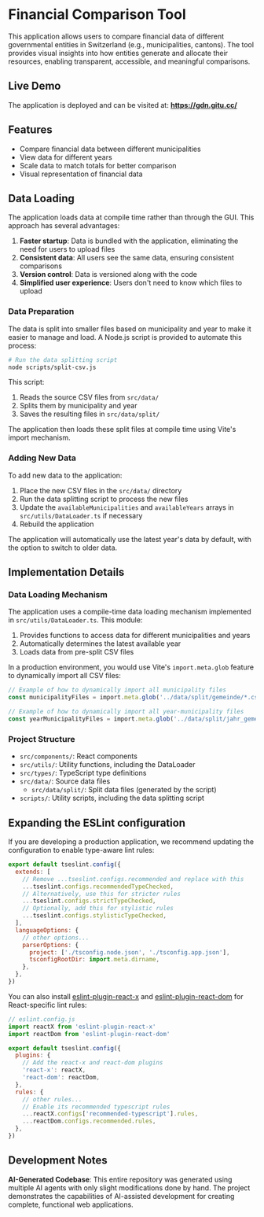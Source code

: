 # Financial Comparison Tool

This application allows users to compare financial data of different governmental entities in Switzerland (e.g., municipalities, cantons). The tool provides visual insights into how entities generate and allocate their resources, enabling transparent, accessible, and meaningful comparisons.

## Live Demo

The application is deployed and can be visited at: **https://gdn.gitu.cc/**

## Features

- Compare financial data between different municipalities
- View data for different years
- Scale data to match totals for better comparison
- Visual representation of financial data

## Data Loading

The application loads data at compile time rather than through the GUI. This approach has several advantages:

1. **Faster startup**: Data is bundled with the application, eliminating the need for users to upload files
2. **Consistent data**: All users see the same data, ensuring consistent comparisons
3. **Version control**: Data is versioned along with the code
4. **Simplified user experience**: Users don't need to know which files to upload

### Data Preparation

The data is split into smaller files based on municipality and year to make it easier to manage and load. A Node.js script is provided to automate this process:

```bash
# Run the data splitting script
node scripts/split-csv.js
```

This script:
1. Reads the source CSV files from `src/data/`
2. Splits them by municipality and year
3. Saves the resulting files in `src/data/split/`

The application then loads these split files at compile time using Vite's import mechanism.

### Adding New Data

To add new data to the application:

1. Place the new CSV files in the `src/data/` directory
2. Run the data splitting script to process the new files
3. Update the `availableMunicipalities` and `availableYears` arrays in `src/utils/DataLoader.ts` if necessary
4. Rebuild the application

The application will automatically use the latest year's data by default, with the option to switch to older data.

## Implementation Details

### Data Loading Mechanism

The application uses a compile-time data loading mechanism implemented in `src/utils/DataLoader.ts`. This module:

1. Provides functions to access data for different municipalities and years
2. Automatically determines the latest available year
3. Loads data from pre-split CSV files

In a production environment, you would use Vite's `import.meta.glob` feature to dynamically import all CSV files:

```typescript
// Example of how to dynamically import all municipality files
const municipalityFiles = import.meta.glob('../data/split/gemeinde/*.csv', { eager: true });

// Example of how to dynamically import all year-municipality files
const yearMunicipalityFiles = import.meta.glob('../data/split/jahr_gemeinde/**/*.csv', { eager: true });
```

### Project Structure

- `src/components/`: React components
- `src/utils/`: Utility functions, including the DataLoader
- `src/types/`: TypeScript type definitions
- `src/data/`: Source data files
  - `src/data/split/`: Split data files (generated by the script)
- `scripts/`: Utility scripts, including the data splitting script

## Expanding the ESLint configuration

If you are developing a production application, we recommend updating the configuration to enable type-aware lint rules:

```js
export default tseslint.config({
  extends: [
    // Remove ...tseslint.configs.recommended and replace with this
    ...tseslint.configs.recommendedTypeChecked,
    // Alternatively, use this for stricter rules
    ...tseslint.configs.strictTypeChecked,
    // Optionally, add this for stylistic rules
    ...tseslint.configs.stylisticTypeChecked,
  ],
  languageOptions: {
    // other options...
    parserOptions: {
      project: ['./tsconfig.node.json', './tsconfig.app.json'],
      tsconfigRootDir: import.meta.dirname,
    },
  },
})
```

You can also install [eslint-plugin-react-x](https://github.com/Rel1cx/eslint-react/tree/main/packages/plugins/eslint-plugin-react-x) and [eslint-plugin-react-dom](https://github.com/Rel1cx/eslint-react/tree/main/packages/plugins/eslint-plugin-react-dom) for React-specific lint rules:

```js
// eslint.config.js
import reactX from 'eslint-plugin-react-x'
import reactDom from 'eslint-plugin-react-dom'

export default tseslint.config({
  plugins: {
    // Add the react-x and react-dom plugins
    'react-x': reactX,
    'react-dom': reactDom,
  },
  rules: {
    // other rules...
    // Enable its recommended typescript rules
    ...reactX.configs['recommended-typescript'].rules,
    ...reactDom.configs.recommended.rules,
  },
})
```

## Development Notes

**AI-Generated Codebase**: This entire repository was generated using multiple AI agents with only slight modifications done by hand. The project demonstrates the capabilities of AI-assisted development for creating complete, functional web applications.